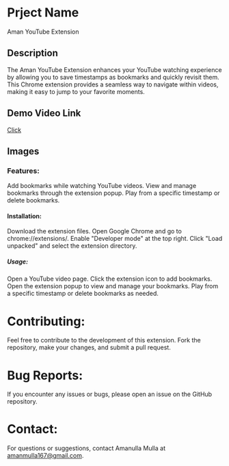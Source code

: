 # Prject Name
 Aman YouTube Extension

## Description
The Aman YouTube Extension enhances your YouTube watching experience by allowing you to save timestamps as bookmarks and quickly revisit them. This Chrome extension provides a seamless way to navigate within videos, making it easy to jump to your favorite moments.

## Demo Video Link
[Click](https://drive.google.com/file/d/1zGOEMcbUoOKr0NcilIyE-rBzEhivwSVF/view?usp=sharing)

## Images

### Features:

Add bookmarks while watching YouTube videos.
View and manage bookmarks through the extension popup.
Play from a specific timestamp or delete bookmarks.

#### Installation:

Download the extension files.
Open Google Chrome and go to chrome://extensions/.
Enable "Developer mode" at the top right.
Click "Load unpacked" and select the extension directory.

##### Usage:

Open a YouTube video page.
Click the extension icon to add bookmarks.
Open the extension popup to view and manage your bookmarks.
Play from a specific timestamp or delete bookmarks as needed.

 # Contributing:
Feel free to contribute to the development of this extension. Fork the repository, make your changes, and submit a pull request.

 # Bug Reports:
If you encounter any issues or bugs, please open an issue on the GitHub repository.

# Contact:
For questions or suggestions, contact Amanulla Mulla at amanmulla167@gmail.com.
